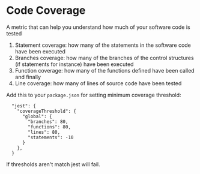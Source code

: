 # Code Coverage

A metric that can help you understand how much of your software code is tested

1. Statement coverage: how many of the statements in the software code have
   been executed
2. Branches coverage: how many of the branches of the control structures (if
   statements for instance) have been executed
3. Function coverage: how many of the functions defined have been called and
   finally
4. Line coverage: how many of lines of source code have been tested

Add this to your `package.json` for setting minimum coverage threshold:

```
  "jest": {
    "coverageThreshold": {
      "global": {
        "branches": 80,
        "functions": 80,
        "lines": 80,
        "statements": -10
      }
    },
  }
```

If thresholds aren't match jest will fail.
